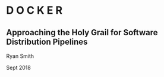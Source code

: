 <!-- .slide: data-background="img/background-title-orig.jpg" -->

# D O C K E R
## Approaching the Holy Grail for Software Distribution Pipelines

Ryan Smith

Sept 2018
